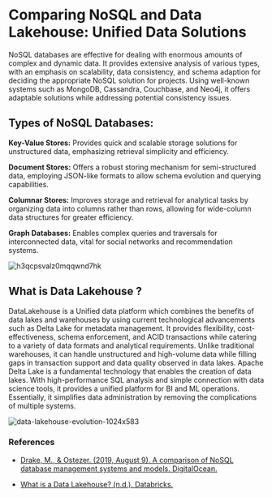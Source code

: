 # **Comparing NoSQL and Data Lakehouse: Unified Data Solutions**

NoSQL databases are effective for dealing with enormous amounts of complex and dynamic data. It provides extensive analysis of various types, with an emphasis on scalability, data consistency, and schema adaption for deciding the appropriate NoSQL solution for projects. Using well-known systems such as MongoDB, Cassandra, Couchbase, and Neo4j, it offers adaptable solutions while addressing potential consistency issues.

## **Types of NoSQL Databases**:

**Key-Value Stores:** Provides quick and scalable storage solutions for unstructured data, emphasizing retrieval simplicity and efficiency.

**Document Stores:** Offers a robust storing mechanism for semi-structured data, employing JSON-like formats to allow schema evolution and querying capabilities.

**Columnar Stores:** Improves storage and retrieval for analytical tasks by organizing data into columns rather than rows, allowing for wide-column data structures for greater efficiency. 

**Graph Databases:** Enables complex queries and traversals for interconnected data, vital for social networks and recommendation systems.



![h3qcpsvalz0mqqwnd7hk](https://github.com/BhuvanaTerala/Data-603-Assignment-2/assets/159866484/fdc4919b-f26e-4c97-a466-90a8089a8436)


## **What is Data Lakehouse ?**
DataLakehouse is a Unified data platform which combines the benefits of data lakes and warehouses by using current technological advancements such as Delta Lake for metadata management. It provides flexibility, cost-effectiveness, schema enforcement, and ACID transactions while catering to a variety of data formats and analytical requirements. Unlike traditional warehouses, it can handle unstructured and high-volume data while filling gaps in transaction support and data quality observed in data lakes. Apache Delta Lake is a fundamental technology that enables the creation of data lakes. With high-performance SQL analysis and simple connection with data science tools, it provides a unified platform for BI and ML operations. Essentially, it simplifies data administration by removing the complications of multiple systems.


![data-lakehouse-evolution-1024x583](https://github.com/BhuvanaTerala/Data-603-Assignment-2/assets/159866484/1cbc641b-7be4-434b-9f7d-c93511aae81e)


### **References**

+ [Drake, M., & Ostezer. (2019, August 9). A comparison of NoSQL database management systems and models. DigitalOcean.](https://www.digitalocean.com/community/tutorials/a-comparison-of-nosql-database-management-systems-and-models)

+ [What is a Data Lakehouse? (n.d.). Databricks.](https://www.databricks.com/glossary/data-lakehouse)



